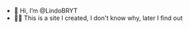 - 👋 Hi, I’m @LindoBRYT
- 🗿🍷 This is a site I created, I don't know why, later I find out
<!---
LindoBRYT/LindoBRYT is a ✨ special ✨ repository because its `README.md` (this file) appears on your GitHub profile.
You can click the Preview link to take a look at your changes.
--->

